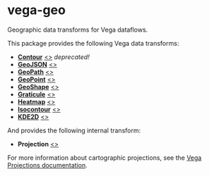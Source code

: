 # vega-geo

Geographic data transforms for Vega dataflows.

This package provides the following Vega data transforms:

- [**Contour**](https://vega.github.io/vega/docs/transforms/contour/) [&lt;&gt;](https://github.com/vega/vega/blob/master/packages/vega-geo/src/Contour.js "Source") _deprecated!_
- [**GeoJSON**](https://vega.github.io/vega/docs/transforms/geojson/) [&lt;&gt;](https://github.com/vega/vega/blob/master/packages/vega-geo/src/GeoJSON.js "Source")
- [**GeoPath**](https://vega.github.io/vega/docs/transforms/geopath/) [&lt;&gt;](https://github.com/vega/vega/blob/master/packages/vega-geo/src/GeoPath.js "Source")
- [**GeoPoint**](https://vega.github.io/vega/docs/transforms/geopoint/) [&lt;&gt;](https://github.com/vega/vega/blob/master/packages/vega-geo/src/GeoPoint.js "Source")
- [**GeoShape**](https://vega.github.io/vega/docs/transforms/geoshape/) [&lt;&gt;](https://github.com/vega/vega/blob/master/packages/vega-geo/src/GeoShape.js "Source")
- [**Graticule**](https://vega.github.io/vega/docs/transforms/graticule/) [&lt;&gt;](https://github.com/vega/vega/blob/master/packages/vega-geo/src/Graticule.js "Source")
- [**Heatmap**](https://vega.github.io/vega/docs/transforms/heatmap/) [&lt;&gt;](https://github.com/vega/vega/blob/master/packages/vega-geo/src/Heatmap.js "Source")
- [**Isocontour**](https://vega.github.io/vega/docs/transforms/isocontour/) [&lt;&gt;](https://github.com/vega/vega/blob/master/packages/vega-geo/src/Isocontour.js "Source")
- [**KDE2D**](https://vega.github.io/vega/docs/transforms/kde2d/) [&lt;&gt;](https://github.com/vega/vega/blob/master/packages/vega-geo/src/KDE2D.js "Source")

And provides the following internal transform:

- **Projection** [&lt;&gt;](https://github.com/vega/vega/blob/master/packages/vega-geo/src/Projection.js "Source")

For more information about cartographic projections, see the [Vega Projections documentation](https://vega.github.io/vega/docs/projections/).
